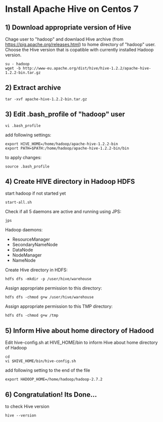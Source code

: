 # Install Apache Hive on Centos 7

## 1) Download appropriate version of Hive

Chage user to "hadoop" and downlaod Hive archive (from https://pig.apache.org/releases.html) to home directory of "hadoop" user. Choose the Hive version that is copatible with currently installed Hadoop version.
```
su - hadoop
wget -b http://www-eu.apache.org/dist/hive/hive-1.2.2/apache-hive-1.2.2-bin.tar.gz
```

## 2) Extract archive 
```
tar -xvf apache-hive-1.2.2-bin.tar.gz
```

## 3) Edit .bash_profile of "hadoop" user
```
vi .bash_profile
```
add following settings:
```
export HIVE_HOME=/home/hadoop/apache-hive-1.2.2-bin
export PATH=$PATH:/home/hadoop/apache-hive-1.2.2-bin/bin
```
to apply changes:
```
source .bash_profile
```

## 4) Create HIVE directory in Hadoop HDFS 

start hadoop if not started yet
```
start-all.sh
```
Check if all 5 daemons are active and running using JPS:
```
jps
```
Hadoop daemons:
- ResourceManager
- SecondaryNameNode
- DataNode
- NodeManager
- NameNode

Create Hive directory in HDFS:
```
hdfs dfs -mkdir -p /user/hive/warehouse
```
Assign appropriate permission to this directory:
```
hdfs dfs -chmod g+w /user/hive/warehouse
```
Assign appropriate permission to this TMP directory:
```
hdfs dfs -chmod g+w /tmp
```

## 5) Inform Hive about home directory of Hadood
Edit hive-config.sh at HIVE_HOME/bin to inform Hive about home directory of Hadoop
```
cd
vi $HIVE_HOME/bin/hive-config.sh
```
add following setting to the end of the file
```
export HADOOP_HOME=/home/hadoop/hadoop-2.7.2
```
## 6) Congratulation! Its Done...
to check Hive version
```
hive --version
```
